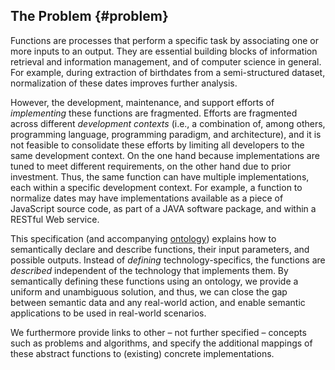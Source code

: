 ## The Problem {#problem}

Functions are processes that perform a specific task by associating one or more inputs to an output. They are essential
building blocks of information retrieval and information management, and of computer science in general. For example,
during extraction of birthdates from a semi-structured dataset, normalization of these dates improves further analysis.

However, the development, maintenance, and support efforts of
_implementing_ these functions are fragmented. Efforts are fragmented across different _development contexts_
(i.e., a combination of, among others, programming language, programming paradigm, and architecture), and it is not
feasible to consolidate these efforts by limiting all developers to the same development context. On the one hand
because implementations are tuned to meet different requirements, on the other hand due to prior investment. Thus, the
same function can have multiple implementations, each within a specific development context. For example, a function to
normalize dates may have implementations available as a piece of JavaScript source code, as part of a JAVA software
package, and within a RESTful Web service.

This specification (and accompanying [ontology](https://w3id.org/function/ontology))
explains how to semantically declare and describe functions, their input parameters, and possible outputs. Instead
of <em>defining</em> technology-specifics, the functions are <em>described</em> independent of the technology that
implements them. By semantically defining these functions using an ontology, we provide a uniform and unambiguous
solution, and thus, we can close the gap between semantic data and any real-world action, and enable semantic
applications to be used in real-world scenarios.

We furthermore provide links to other &ndash; not further specified &ndash; concepts such as problems and algorithms,
and specify the additional mappings of these abstract functions to (existing) concrete implementations.
